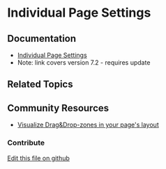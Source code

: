 # Individual Page Settings

## Documentation

* [Individual Page Settings](https://portal.liferay.dev/docs/7-2/user/-/knowledge_base/u/individual-page-settings)
* Note: link covers version 7.2 - requires update

## Related Topics


## Community Resources

* [Visualize Drag&Drop-zones in your page's layout](https://liferay.dev/blogs/-/blogs/dragging-and-dropping-widgets-on-the-page)

### Contribute

[Edit this file on github](https://github.com/olafk/controlpanel-documentation-docs/blob/master/md/73en/com_liferay_layout_admin_web_portlet_GroupPagesPortlet/layout-edit-layout.md)
